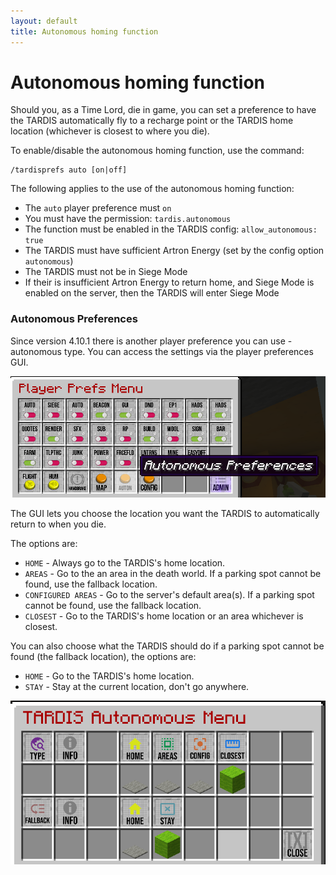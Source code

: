 ```yaml
---
layout: default
title: Autonomous homing function
---
```


# Autonomous homing function

Should you, as a Time Lord, die in game, you can set a preference to have the
TARDIS automatically fly to a recharge point or the TARDIS home location
(whichever is closest to where you die).

To enable/disable the autonomous homing function, use the command:

    /tardisprefs auto [on|off]

The following applies to the use of the autonomous homing function:

- The `auto` player preference must `on`
- You must have the permission: `tardis.autonomous`
- The function must be enabled in the TARDIS config: `allow_autonomous: true`
- The TARDIS must have sufficient Artron Energy (set by the config option `autonomous`)
- The TARDIS must not be in Siege Mode
- If their is insufficient Artron Energy to return home, and Siege Mode is
  enabled on the server, then the TARDIS will
  enter Siege Mode

### Autonomous Preferences

Since version 4.10.1 there is another player preference you can use - autonomous
type. You can access the settings via the player preferences GUI.

![Autonomous preferences button](/images/docs/auton_prefs_button.png)

The GUI lets you choose the location you want the TARDIS to automatically return
to when you die.

The options are:

- `HOME` - Always go to the TARDIS's home location.
- `AREAS` - Go to the an area in the death world. If a parking spot cannot be found,
  use the fallback location.
- `CONFIGURED AREAS` - Go to the server's default area(s). If a parking spot
  cannot be found, use the fallback location.
- `CLOSEST` - Go to the TARDIS's home location or an area whichever is closest.

You can also choose what the TARDIS should do if a parking spot cannot be found
(the fallback location), the options are:

- `HOME` - Go to the TARDIS's home location.
- `STAY` - Stay at the current location, don't go anywhere.

![Autonomous preferences GUI](/images/docs/auton_prefs_gui.png)
